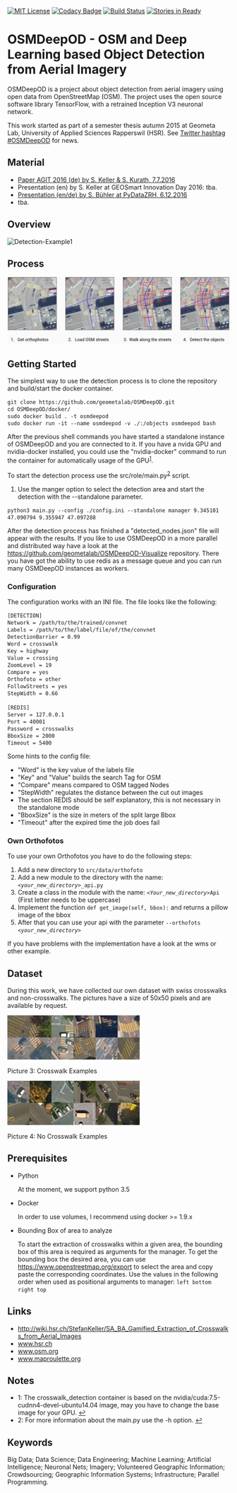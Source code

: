 [![MIT License](https://img.shields.io/badge/license-MIT-blue.svg)](LICENSE)
[![Codacy Badge](https://api.codacy.com/project/badge/grade/6d2ec33de73d4f929dfab6c0f186f1d7)](https://www.codacy.com/app/marcelhuberfoo/OSM-Crosswalk-Detection)
[![Build Status](https://travis-ci.org/geometalab/OSMDeepOD.svg?branch=master)](https://travis-ci.org/geometalab/OSMDeepOD)
[![Stories in Ready](https://badge.waffle.io/geometalab/OSM-Crosswalk-Detection.svg?label=ready&title=Ready)](http://waffle.io/geometalab/OSM-Crosswalk-Detection)


#  OSMDeepOD - OSM and Deep Learning based Object Detection from Aerial Imagery 

OSMDeepOD is a project about object detection from aerial imagery using open data from OpenStreetMap (OSM).
The project uses the open source software library TensorFlow, with a retrained Inception V3 neuronal network.

This work started as part of a semester thesis autumn 2015 at Geometa Lab, University of Applied Sciences Rapperswil (HSR). See [Twitter hashtag #OSMDeepOD](https://twitter.com/hashtag/OSMDeepOD) for news.

## Material 
 * [Paper AGIT 2016 (de) by S. Keller & S. Kurath, 7.7.2016](http://gispoint.de/gisopen-paper/3875-erkennung-von-fussgaengerstreifen-aus-orthophotos/agit.html?IDjournalTitle=5&tx_browser_pi1[IDedition]=5)
 * Presentation (en) by S. Keller at GEOSmart Innovation Day 2016: tba.
 * [Presentation (en/de) by S. Bühler at PyDataZRH, 6.12.2016](https://twitter.com/SeverinBuhler/status/803193080211996672)
 * tba.

## Overview
![Detection-Example1](imgs/big_picture.png)

## Process
![Detection-Example1](imgs/process.png)

## Getting Started
The simplest way to use the detection process is to clone the repository and build/start the docker container.

```
git clone https://github.com/geometalab/OSMDeepOD.git
cd OSMDeepOD/docker/
sudo docker build . -t osmdeepod
sudo docker run -it --name osmdeepod -v ./:/objects osmdeepod bash
```

After the previous shell commands you have started a standalone instance of OSMDeepOD and you are connected to it.
If you have a nvida GPU and nvidia-docker installed, you could use the "nvidia-docker" command to run the container for automatically usage of the GPU<sup id="a1">[1](#GPU)</sup>.

To start the detection process use the src/role/main.py<sup id="a2">[2](#main)</sup> script.

1. Use the manger option to select the detection area and start the detection with the --standalone parameter.
```
python3 main.py --config ./config.ini --standalone manager 9.345101 47.090794 9.355947 47.097288
```

After the detection process has finished a "detected_nodes.json" file will appear with the results.
If you like to use OSMDeepOD in a more parallel and distributed way have a look at the https://github.com/geometalab/OSMDeepOD-Visualize repository.
There you have got the ability to use redis as a message queue and you can run many OSMDeepOD instances as workers.

### Configuration
The configuration works with an INI file.
The file looks like the following:
```
[DETECTION]
Network = /path/to/the/trained/convnet
Labels = /path/to/the/label/file/of/the/convnet
DetectionBarrier = 0.99
Word = crosswalk
Key = highway
Value = crossing
ZoomLevel = 19
Compare = yes
Orthofoto = other
FollowStreets = yes
StepWidth = 0.66

[REDIS]
Server = 127.0.0.1
Port = 40001
Password = crosswalks
BboxSize = 2000
Timeout = 5400
```

Some hints to the config file:
 - "Word" is the key value of the labels file
 - "Key" and "Value" builds the search Tag for OSM
 - "Compare" means compared to OSM tagged Nodes
 - "StepWidth" regulates the distance between the cut out images
 - The section REDIS should be self explanatory, this is not necessary in the standalone mode
 - "BboxSize" is the size in meters of the split large Bbox
 - "Timeout" after the expired time the job does fail


### Own Orthofotos
To use your own Orthofotos you have to do the following steps:

1. Add a new directory to `src/data/orthofoto`
2. Add a new module to the directory with the name: <code><var>&lt;your_new_directory></var>_api.py</code>
3. Create a class in the module with the name: <code><var>&lt;Your_new_directory></var>Api</code> (First letter needs to be uppercase)
4. Implement the function `def get_image(self, bbox):` and returns a pillow image of the bbox
5. After that you can use your api with the parameter <code>--orthofots <var>&lt;your_new_directory></var></code>

If you have problems with the implementation have a look at the wms or other example.


## Dataset
During this work, we have collected our own dataset with swiss crosswalks and non-crosswalks. The pictures have a size of 50x50 pixels and are available by request.

![Crosswalk Examples](imgs/Zebrastreifen_examples.png)

Picture 3: Crosswalk Examples

![No-Crosswalk Examples](imgs/No_Zebrastreifen_examples.png)

Picture 4: No Crosswalk Examples



## Prerequisites

- Python

  At the moment, we support python 3.5

- Docker

  In order to use volumes, I recommend using docker >= 1.9.x

- Bounding Box of area to analyze

  To start the extraction of crosswalks within a given area, the bounding box of this area is required as arguments for the manager. To get the bounding box the desired area, you can use https://www.openstreetmap.org/export to select the area and copy paste the corresponding coordinates. Use the values in the following order when used as positional arguments to manager: `left bottom right top`



## Links
- http://wiki.hsr.ch/StefanKeller/SA_BA_Gamified_Extraction_of_Crosswalks_from_Aerial_Images
- www.hsr.ch
- www.osm.org
- www.maproulette.org


## Notes
 - <a name="GPU">1</a>: The crosswalk_detection container is based on the nvidia/cuda:7.5-cudnn4-devel-ubuntu14.04 image, may you have to change the base image for your GPU. [↩](#a1)
 - <a name="main">2</a>: For more information about the main.py use the -h option. [↩](#a2)


## Keywords
Big Data; Data Science; Data Engineering; Machine Learning; Artificial Intelligence; Neuronal Nets; Imagery; Volunteered Geographic Information; Crowdsourcing; Geographic Information Systems; Infrastructure; Parallel Programming.
